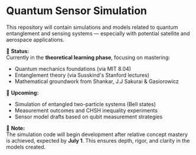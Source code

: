 # Quantum Sensor Simulation

This repository will contain simulations and models related to quantum entanglement and sensing systems — especially with potential satellite and aerospace applications.

🚧 **Status:**  
Currently in the **theoretical learning phase**, focusing on mastering:
- Quantum mechanics foundations (via MIT 8.04)
- Entanglement theory (via Susskind's Stanford lectures)
- Mathematical groundwork from Shankar, J.J Sakurai & Gasiorowicz

🧠 **Upcoming:**
- Simulation of entangled two-particle systems (Bell states)
- Measurement outcomes and CHSH inequality experiments
- Sensor model drafts based on qubit measurement strategies

💬 **Note:**  
The simulation code will begin development after relative concept mastery is achieved, expected by **July 1**. This ensures depth, rigor, and clarity in the models created.
